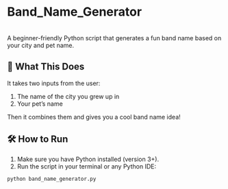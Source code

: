 # Band_Name_Generator
<br>
A beginner-friendly Python script that generates a fun band name based on your city and pet name.
<br>

## 📌 What This Does
It takes two inputs from the user:
1. The name of the city you grew up in
2. Your pet’s name

Then it combines them and gives you a cool band name idea!
<br>
## 🛠️ How to Run

1. Make sure you have Python installed (version 3+).
2. Run the script in your terminal or any Python IDE:  

```bash
python band_name_generator.py

